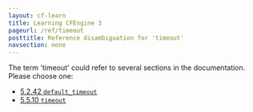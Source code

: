 ```yaml
---
layout: cf-learn
title: Learning CFEngine 3
pageurl: /ref/timeout
posttitle: Reference disambiguation for 'timeout'
navsection: none
---
```


The term 'timeout' could refer to several sections in the documentation. Please choose one:

- [5.2.42 <code>default_timeout</code>](https://cfengine.com/manuals/cf3-reference#default_timeout-in-agent)
- [5.5.10 <code>timeout</code>](https://cfengine.com/manuals/cf3-reference#timeout-in-runagent)
